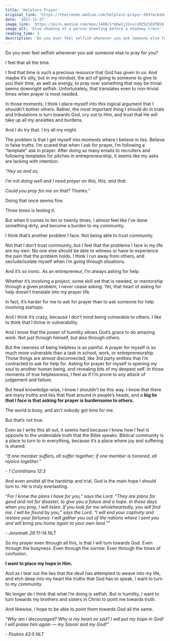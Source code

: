 ```yaml
---
title: 'Helpless Prayer'
original_link: 'https://thecreedo.medium.com/helpless-prayer-d937acb16df3f'
date: '2017-11-27'
image_link: 'https://miro.medium.com/max/1400/1*mOwSj22vvcxRZ5ZjEUTBlQ.jpeg'
image_alt: 'blue shading of a person kneeling before a shadowy cross'
reading_time: 4
description: 'Do you ever feel selfish whenever you ask someone else to pray for you?'
---
```

Do you ever feel selfish whenever you ask someone else to pray for you?

I feel that all the time.

I find that time is such a precious resource that God has given to us. And maybe it’s silly, but in my mindset, the act of going to someone to give to you their time, as well as energy, to pray over something that may be trivial seems downright selfish. Unfortunately, that translates even to non-trivial times when prayer is most needed.

In those moments, I think I place myself into this logical argument that I shouldn’t bother others. Rather, the most important thing I should do in trials and tribulations is turn towards God, cry out to Him, and trust that He will take up all my anxieties and burdens.

And I do try that. I try all my might.

The problem is that I get myself into moments where I believe in lies. Believe in false truths. I’m scared that when I ask for prayer, I’m following a “template” ask in prayer. After doing so many emails to recruiters and following templates for pitches in entrepreneurship, it seems like my asks are lacking with intention:

_“Hey so and so,_

_I’m not doing well and I need prayer on this, this, and that._

_Could you pray for me on that? Thanks.”_

Doing that once seems fine.

Three times is testing it.

But when it comes to ten or twenty times, I almost feel like I’ve done something dirty, and become a burden to my community.

I think that’s another problem I face. Not being able to trust community.

Not that I don’t trust community, but I feel that the problems I face in my life are my own. No one else should be able to witness or have to experience the pain that the problem holds. I think I run away from others, and seclude/isolate myself when I’m going through situations.

And it’s so ironic. As an entrepreneur, I’m always asking for help.

Whether it’s involving a project, some skill set that is needed, or mentorship through a given problem, I never cease asking. Yet, that heart of asking for help doesn’t translate into my prayer life.

In fact, it’s harder for me to ask for prayer than to ask someone for help involving startups.

And I think it’s crazy, because I don’t mind being vulnerable to others. I like to think that I thrive in vulnerability.

And I know that the power of humility allows God’s grace to do amazing work. Not just through himself, but also through others.

But the rawness of being helpless is so painful. A prayer for myself is so much more vulnerable than a task in school, work, or entrepreneurship. Those things are almost disconnected, like 3rd party entities that I’m contracted to ask for help for. Asking for prayer for myself is opening my soul to another human being, and revealing bits of my deepest self. In those moments of true helplessness, I feel as if I’m prone to any attack of judgement and failure.

But head knowledge-wise, I know I shouldn’t be this way. I know that there are many truths and lies that float around in people’s heads, and a **big lie that I face is that asking for prayer is burdensome to others.**

The world is busy, and ain’t nobody got time for me.

But that’s not true.

Even as I write this all out, it seems hard because I know how I feel is opposite to the undeniable truth that the Bible speaks. Biblical community is a place to turn to in everything, because it’s a place where joy and suffering is shared:

_“If one member suffers, all suffer together; if one member is honored, all rejoice together.”_

_- 1 Corinthians 12:3_

And even amidst all the hardship and trial, God is the main hope I should turn to. He is truly everlasting:

_“For I know the plans I have for you,” says the Lord. “They are plans for good and not for disaster, to give you a future and a hope. In those days when you pray, I will listen. If you look for me wholeheartedly, you will find me. I will be found by you,” says the Lord. “I will end your captivity and restore your fortunes. I will gather you out of the nations where I sent you and will bring you home again to your own land.””_

_- Jeremiah‬ ‭29:11–14‬ ‭NLT‬_

So my prayer even through all this, is that I will turn towards God. Even through the busyness. Even through the sorrow. Even through the times of confusion.

**I want to place my hope in Him.**

And as I tear out the lies that the devil has attempted to weave into my life, and etch deep into my heart the truths that God has to speak, I want to turn to my community.

No longer do I think that what I’m doing is selfish. But in humility, I want to turn towards my brothers and sisters in Christ to point me towards truth.

And likewise, I hope to be able to point them towards God all the same.

_“Why am I discouraged? Why is my heart so sad? I will put my hope in God! I will praise him again — my Savior and my God!”_

_- ‭‭Psalms‬ ‭43:5‬ ‭NLT‬‬_